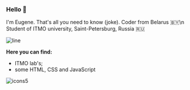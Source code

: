 
### Hello 👋

I'm Eugene. That's all you need to know (joke).
Coder from Belarus 🇧🇾\n
Student of ITMO university, Saint-Petersburg, Russia 🇷🇺

![line](https://user-images.githubusercontent.com/115372801/228603269-91f18800-14b4-4ea0-b7a9-165e7203690d.png)





**Here you can find:**
- ITMO lab's;
- some HTML, CSS and JavaScript

![icons5](https://user-images.githubusercontent.com/115372801/228608600-a2340e04-dbf5-452b-9d9e-0045e7220564.png)




